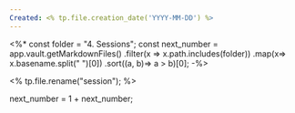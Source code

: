 ```yaml
---
Created: <% tp.file.creation_date('YYYY-MM-DD') %>
---
```

<%*
const folder = "4. Sessions";
const next_number = app.vault.getMarkdownFiles()
					.filter(x => x.path.includes(folder))
					.map(x=> x.basename.split(" ")[0])
					.sort((a, b)=> a > b)[0];
-%>

<% tp.file.rename("session"); %>

next_number = 1 + next_number;